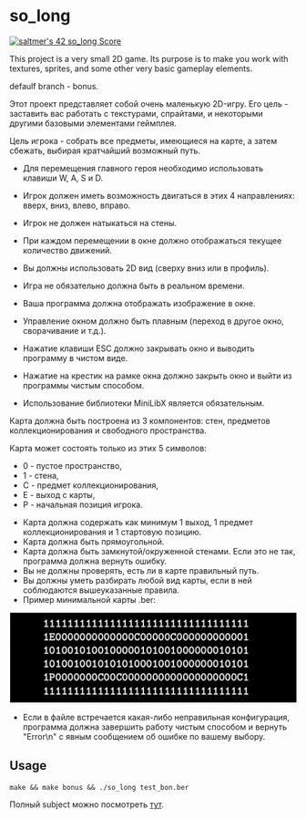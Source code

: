 # so_long

[![saltmer's 42 so_long Score](https://badge42.vercel.app/api/v2/cl1mc7bhg006309kzftm5w40f/project/2240427)](https://github.com/JaeSeoKim/badge42)

This project is a very small 2D game.
Its purpose is to make you work with textures, sprites,
and some other very basic gameplay elements.

defaulf branch - bonus.

Этот проект представляет собой очень маленькую 2D-игру.
Его цель - заставить вас работать с текстурами, спрайтами,
и некоторыми другими базовыми элементами геймплея.

Цель игрока - собрать все предметы, имеющиеся на карте, а затем сбежать,
выбирая кратчайший возможный путь.

- Для перемещения главного героя необходимо использовать клавиши W, A, S и D.
- Игрок должен иметь возможность двигаться в этих 4 направлениях: вверх, вниз, влево, вправо.
- Игрок не должен натыкаться на стены.
- При каждом перемещении в окне должно отображаться текущее количество движений.
- Вы должны использовать 2D вид (сверху вниз или в профиль).
- Игра не обязательно должна быть в реальном времени.


- Ваша программа должна отображать изображение в окне.
- Управление окном должно быть плавным (переход в другое окно, сворачивание и т.д.).
- Нажатие клавиши ESC должно закрывать окно и выводить программу в чистом виде.
- Нажатие на крестик на рамке окна должно закрыть окно и выйти из программы чистым способом.
- Использование библиотеки MiniLibX является обязательным.

Карта должна быть построена из 3 компонентов: стен, предметов коллекционирования и свободного
пространствa.

Карта может состоять только из этих 5 символов:
* 0 - пустое пространство,
* 1 - стена,
* C - предмет коллекционирования,
* E - выход с карты,
* P - начальная позиция игрока.


- Карта должна содержать как минимум 1 выход, 1 предмет коллекционирования и 1 стартовую позицию.
- Карта должна быть прямоугольной.
- Карта должна быть замкнутой/окруженной стенами. Если это не так, программа должна вернуть
ошибку.
- Вы не должны проверять, есть ли в карте правильный путь.
- Вы должны уметь разбирать любой вид карты, если в ней соблюдаются вышеуказанные правила.
- Пример минимальной карты .ber:
<img src="map.png">

- Если в файле встречается какая-либо неправильная конфигурация, программа должна
завершить работу чистым способом и вернуть "Error\n" с явным сообщением об ошибке по вашему выбору.

## Usage

```
make && make bonus && ./so_long test_bon.ber
```

Полный subject можно посмотреть <a href="./en.subject.pdf">тут</a>.
